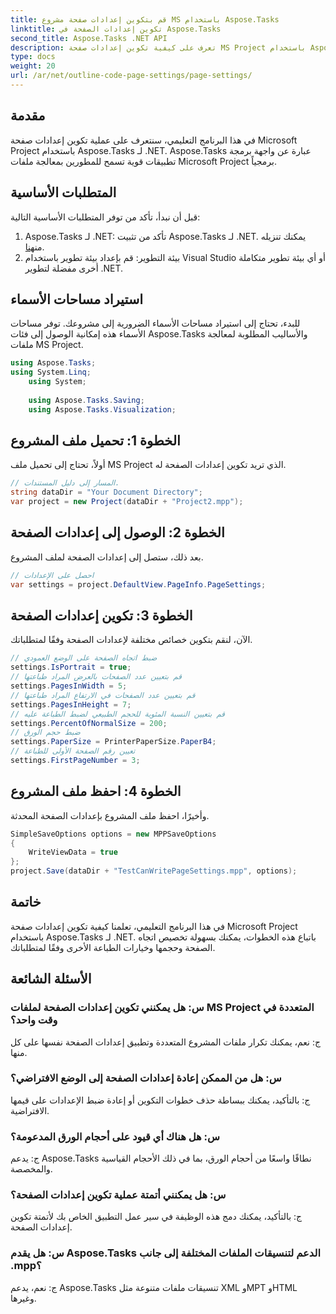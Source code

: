 ```yaml
---
title: قم بتكوين إعدادات صفحة مشروع MS باستخدام Aspose.Tasks
linktitle: تكوين إعدادات الصفحة في Aspose.Tasks
second_title: Aspose.Tasks .NET API
description: تعرف على كيفية تكوين إعدادات صفحة MS Project باستخدام Aspose.Tasks لـ .NET. قم بتخصيص الاتجاه والحجم والمزيد بخطوات بسيطة.
type: docs
weight: 20
url: /ar/net/outline-code-page-settings/page-settings/
---
```

## مقدمة
في هذا البرنامج التعليمي، سنتعرف على عملية تكوين إعدادات صفحة Microsoft Project باستخدام Aspose.Tasks لـ .NET. Aspose.Tasks عبارة عن واجهة برمجة تطبيقات قوية تسمح للمطورين بمعالجة ملفات Microsoft Project برمجياً.
## المتطلبات الأساسية
قبل أن نبدأ، تأكد من توفر المتطلبات الأساسية التالية:
1.  Aspose.Tasks لـ .NET: تأكد من تثبيت Aspose.Tasks لـ .NET. يمكنك تنزيله من[هنا](https://releases.aspose.com/tasks/net/).
2. بيئة التطوير: قم بإعداد بيئة تطوير باستخدام Visual Studio أو أي بيئة تطوير متكاملة أخرى مفضلة لتطوير .NET.

## استيراد مساحات الأسماء
للبدء، تحتاج إلى استيراد مساحات الأسماء الضرورية إلى مشروعك. توفر مساحات الأسماء هذه إمكانية الوصول إلى فئات Aspose.Tasks والأساليب المطلوبة لمعالجة ملفات MS Project.
```csharp
using Aspose.Tasks;
using System.Linq;
    using System;
    
    using Aspose.Tasks.Saving;
    using Aspose.Tasks.Visualization;
```
## الخطوة 1: تحميل ملف المشروع
أولاً، تحتاج إلى تحميل ملف MS Project الذي تريد تكوين إعدادات الصفحة له.
```csharp
// المسار إلى دليل المستندات.
string dataDir = "Your Document Directory";
var project = new Project(dataDir + "Project2.mpp");
```
## الخطوة 2: الوصول إلى إعدادات الصفحة
بعد ذلك، ستصل إلى إعدادات الصفحة لملف المشروع.
```csharp
// احصل على الإعدادات
var settings = project.DefaultView.PageInfo.PageSettings;
```
## الخطوة 3: تكوين إعدادات الصفحة
الآن، لنقم بتكوين خصائص مختلفة لإعدادات الصفحة وفقًا لمتطلباتك.
```csharp
// ضبط اتجاه الصفحة على الوضع العمودي
settings.IsPortrait = true;
// قم بتعيين عدد الصفحات بالعرض المراد طباعتها
settings.PagesInWidth = 5;
// قم بتعيين عدد الصفحات في الارتفاع المراد طباعتها
settings.PagesInHeight = 7;
// قم بتعيين النسبة المئوية للحجم الطبيعي لضبط الطباعة عليه
settings.PercentOfNormalSize = 200;
// ضبط حجم الورق
settings.PaperSize = PrinterPaperSize.PaperB4;
// تعيين رقم الصفحة الأولى للطباعة
settings.FirstPageNumber = 3;
```
## الخطوة 4: احفظ ملف المشروع
وأخيرًا، احفظ ملف المشروع بإعدادات الصفحة المحدثة.
```csharp
SimpleSaveOptions options = new MPPSaveOptions
{
    WriteViewData = true
};
project.Save(dataDir + "TestCanWritePageSettings.mpp", options);
```

## خاتمة
في هذا البرنامج التعليمي، تعلمنا كيفية تكوين إعدادات صفحة Microsoft Project باستخدام Aspose.Tasks لـ .NET. باتباع هذه الخطوات، يمكنك بسهولة تخصيص اتجاه الصفحة وحجمها وخيارات الطباعة الأخرى وفقًا لمتطلباتك.

## الأسئلة الشائعة
### س: هل يمكنني تكوين إعدادات الصفحة لملفات MS Project المتعددة في وقت واحد؟
ج: نعم، يمكنك تكرار ملفات المشروع المتعددة وتطبيق إعدادات الصفحة نفسها على كل منها.
### س: هل من الممكن إعادة إعدادات الصفحة إلى الوضع الافتراضي؟
ج: بالتأكيد، يمكنك ببساطة حذف خطوات التكوين أو إعادة ضبط الإعدادات على قيمها الافتراضية.
### س: هل هناك أي قيود على أحجام الورق المدعومة؟
ج: يدعم Aspose.Tasks نطاقًا واسعًا من أحجام الورق، بما في ذلك الأحجام القياسية والمخصصة.
### س: هل يمكنني أتمتة عملية تكوين إعدادات الصفحة؟
ج: بالتأكيد، يمكنك دمج هذه الوظيفة في سير عمل التطبيق الخاص بك لأتمتة تكوين إعدادات الصفحة.
### س: هل يقدم Aspose.Tasks الدعم لتنسيقات الملفات المختلفة إلى جانب .mpp؟
ج: نعم، يدعم Aspose.Tasks تنسيقات ملفات متنوعة مثل XML وMPT وHTML وغيرها.